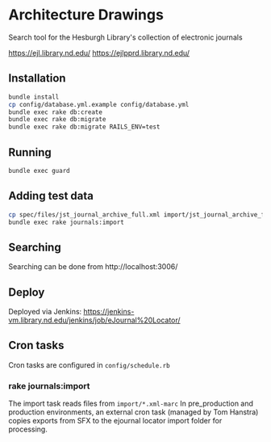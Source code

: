 # Architecture Drawings

Search tool for the Hesburgh Library's collection of electronic journals

https://ejl.library.nd.edu/
https://ejlpprd.library.nd.edu/

## Installation

```sh
bundle install
cp config/database.yml.example config/database.yml
bundle exec rake db:create
bundle exec rake db:migrate
bundle exec rake db:migrate RAILS_ENV=test
```

## Running
```sh
bundle exec guard
```

## Adding test data
```sh
cp spec/files/jst_journal_archive_full.xml import/jst_journal_archive_full.xml-marc
bundle exec rake journals:import
```

## Searching

Searching can be done from http://localhost:3006/

## Deploy

Deployed via Jenkins: https://jenkins-vm.library.nd.edu/jenkins/job/eJournal%20Locator/

## Cron tasks

Cron tasks are configured in `config/schedule.rb`

### rake journals:import
The import task reads files from `import/*.xml-marc`
In pre_production and production environments, an external cron task (managed by Tom Hanstra) copies exports from SFX to the ejournal locator import folder for processing.

